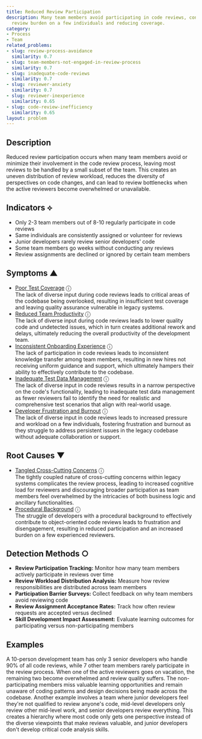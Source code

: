 ```yaml
---
title: Reduced Review Participation
description: Many team members avoid participating in code reviews, concentrating
  review burden on a few individuals and reducing coverage.
category:
- Process
- Team
related_problems:
- slug: review-process-avoidance
  similarity: 0.7
- slug: team-members-not-engaged-in-review-process
  similarity: 0.7
- slug: inadequate-code-reviews
  similarity: 0.7
- slug: reviewer-anxiety
  similarity: 0.7
- slug: reviewer-inexperience
  similarity: 0.65
- slug: code-review-inefficiency
  similarity: 0.65
layout: problem
---
```


## Description

Reduced review participation occurs when many team members avoid or minimize their involvement in the code review process, leaving most reviews to be handled by a small subset of the team. This creates an uneven distribution of review workload, reduces the diversity of perspectives on code changes, and can lead to review bottlenecks when the active reviewers become overwhelmed or unavailable.

## Indicators ⟡

- Only 2-3 team members out of 8-10 regularly participate in code reviews
- Same individuals are consistently assigned or volunteer for reviews
- Junior developers rarely review senior developers' code
- Some team members go weeks without conducting any reviews
- Review assignments are declined or ignored by certain team members

## Symptoms ▲
- [Poor Test Coverage](poor-test-coverage.md) <span class="info-tooltip" title="Confidence: 0.457, Strength: 0.694">ⓘ</span>
<br/>  The lack of diverse input during code reviews leads to critical areas of the codebase being overlooked, resulting in insufficient test coverage and leaving quality assurance vulnerable in legacy systems.
- [Reduced Team Productivity](reduced-team-productivity.md) <span class="info-tooltip" title="Confidence: 0.412, Strength: 0.683">ⓘ</span>
<br/>  The lack of diverse input during code reviews leads to lower quality code and undetected issues, which in turn creates additional rework and delays, ultimately reducing the overall productivity of the development team.
- [Inconsistent Onboarding Experience](inconsistent-onboarding-experience.md) <span class="info-tooltip" title="Confidence: 0.359, Strength: 0.833">ⓘ</span>
<br/>  The lack of participation in code reviews leads to inconsistent knowledge transfer among team members, resulting in new hires not receiving uniform guidance and support, which ultimately hampers their ability to effectively contribute to the codebase.
- [Inadequate Test Data Management](inadequate-test-data-management.md) <span class="info-tooltip" title="Confidence: 0.325, Strength: 0.730">ⓘ</span>
<br/>  The lack of diverse input in code reviews results in a narrow perspective on the code's functionality, leading to inadequate test data management as fewer reviewers fail to identify the need for realistic and comprehensive test scenarios that align with real-world usage.
- [Developer Frustration and Burnout](developer-frustration-and-burnout.md) <span class="info-tooltip" title="Confidence: 0.321, Strength: 0.630">ⓘ</span>
<br/>  The lack of diverse input in code reviews leads to increased pressure and workload on a few individuals, fostering frustration and burnout as they struggle to address persistent issues in the legacy codebase without adequate collaboration or support.

## Root Causes ▼
- [Tangled Cross-Cutting Concerns](tangled-cross-cutting-concerns.md) <span class="info-tooltip" title="Confidence: 0.318, Strength: 0.933">ⓘ</span>
<br/>  The tightly coupled nature of cross-cutting concerns within legacy systems complicates the review process, leading to increased cognitive load for reviewers and discouraging broader participation as team members feel overwhelmed by the intricacies of both business logic and ancillary functionalities.
- [Procedural Background](procedural-background.md) <span class="info-tooltip" title="Confidence: 0.307, Strength: 0.940">ⓘ</span>
<br/>  The struggle of developers with a procedural background to effectively contribute to object-oriented code reviews leads to frustration and disengagement, resulting in reduced participation and an increased burden on a few experienced reviewers.

## Detection Methods ○

- **Review Participation Tracking:** Monitor how many team members actively participate in reviews over time
- **Review Workload Distribution Analysis:** Measure how review responsibilities are distributed across team members  
- **Participation Barrier Surveys:** Collect feedback on why team members avoid reviewing code
- **Review Assignment Acceptance Rates:** Track how often review requests are accepted versus declined
- **Skill Development Impact Assessment:** Evaluate learning outcomes for participating versus non-participating members

## Examples

A 10-person development team has only 3 senior developers who handle 90% of all code reviews, while 7 other team members rarely participate in the review process. When one of the active reviewers goes on vacation, the remaining two become overwhelmed and review quality suffers. The non-participating members miss valuable learning opportunities and remain unaware of coding patterns and design decisions being made across the codebase. Another example involves a team where junior developers feel they're not qualified to review anyone's code, mid-level developers only review other mid-level work, and senior developers review everything. This creates a hierarchy where most code only gets one perspective instead of the diverse viewpoints that make reviews valuable, and junior developers don't develop critical code analysis skills.
